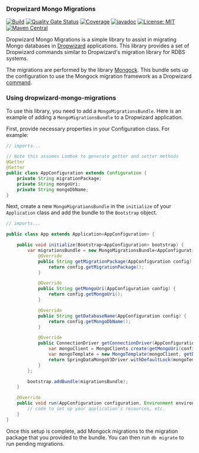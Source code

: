 ### Dropwizard Mongo Migrations

[![Build](https://github.com/kiwiproject/dropwizard-mongo-migrations/workflows/build/badge.svg)](https://github.com/kiwiproject/dropwizard-mongo-migrations/actions?query=workflow%3Abuild)
[![Quality Gate Status](https://sonarcloud.io/api/project_badges/measure?project=kiwiproject_dropwizard-mongo-migrations&metric=alert_status)](https://sonarcloud.io/dashboard?id=kiwiproject_dropwizard-mongo-migrations)
[![Coverage](https://sonarcloud.io/api/project_badges/measure?project=kiwiproject_dropwizard-mongo-migrations&metric=coverage)](https://sonarcloud.io/dashboard?id=kiwiproject_dropwizard-mongo-migrations)
[![javadoc](https://javadoc.io/badge2/org.kiwiproject/dropwizard-mongo-migrations/javadoc.svg)](https://javadoc.io/doc/org.kiwiproject/dropwizard-mongo-migrations)
[![License: MIT](https://img.shields.io/badge/License-MIT-blue.svg)](https://opensource.org/licenses/MIT)
[![Maven Central](https://img.shields.io/maven-central/v/org.kiwiproject/dropwizard-mongo-migrations)](https://search.maven.org/search?q=g:org.kiwiproject%20a:dropwizard-mongo-migrations)

Dropwizard Mongo Migrations is a simple library to assist in migrating Mongo databases in
[Dropwizard](https://www.dropwizard.io) applications. This library provides a set of Dropwizard commands similar to
Dropwizard's migration library for RDBS systems.

The migrations are performed by the library [Mongock](https://www.mongock.io). This bundle sets up the configuration to
use the Mongock migration framework as a
Dropwizard [command](https://www.dropwizard.io/en/latest/manual/core.html#commands).

### Using dropwizard-mongo-migrations

To use this library, you need to add a `MongoMigrationsBundle`. Here is an example of adding a `MongoMigrationsBundle`
to a Dropwizard application.

First, provide necessary properties in your Configuration class. For example:

```java
// imports...

// Note this assumes Lombok to generate getter and setter methods
@Getter
@Setter
public class AppConfiguration extends Configuration {
    private String migrationPackage;
    private String mongoUri;
    private String mongoDbName;
}
```

Next, create a new `MongoMigrationsBundle` in the `initialize` of your `Application` class and add the bundle to
the `Bootstrap` object.

```java
// imports...

public class App extends Application<AppConfiguration> {

    public void initialize(Bootstrap<AppConfiguration> bootstrap) {
        var migrationsBundle = new MongoMigrationsBundle<AppConfiguration>() {
            @Override
            public String getMigrationPackage(AppConfiguration config) {
                return config.getMigrationPackage();
            }

            @Override
            public String getMongoUri(AppConfiguration config) {
                return config.getMongoUri();
            }

            @Override
            public String getDatabaseName(AppConfiguration config) {
                return config.getMongoDbName();
            }

            @Override
            public ConnectionDriver getConnectionDriver(AppConfiguration config) {
                var mongoClient = MongoClients.create(getMongoUri(config));
                var mongoTemplate = new MongoTemplate(mongoClient, getDatabaseName(config));
                return SpringDataMongoV3Driver.withDefaultLock(mongoTemplate);
            }
        };

        bootstrap.addBundle(migrationsBundle);
    }

    @Override
    public void run(AppConfiguration configuration, Environment environment) {
        // code to set up your application's resources, etc. 
    }
}
```

Once this setup is complete, add Mongock migrations to the migration package that you provided to the bundle. You can
then run `db migrate` to run pending migrations.
